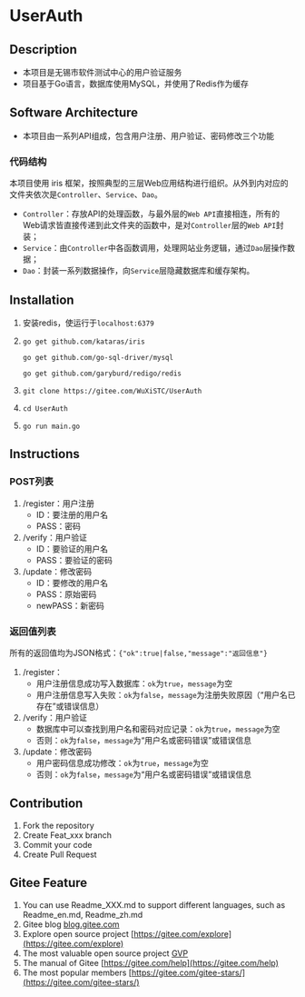 # UserAuth

## Description

* 本项目是无锡市软件测试中心的用户验证服务
* 项目基于Go语言，数据库使用MySQL，并使用了Redis作为缓存

## Software Architecture

* 本项目由一系列API组成，包含用户注册、用户验证、密码修改三个功能

### 代码结构

本项目使用 iris 框架，按照典型的三层Web应用结构进行组织。从外到内对应的文件夹依次是`Controller`、`Service`、`Dao`。

* `Controller`：存放API的处理函数，与最外层的`Web API`直接相连，所有的Web请求皆直接传递到此文件夹的函数中，是对`Controller`层的`Web API`封装；
* `Service`：由`Controller`中各函数调用，处理网站业务逻辑，通过`Dao`层操作数据；
* `Dao`：封装一系列数据操作，向`Service`层隐藏数据库和缓存架构。

## Installation

1. 安装redis，使运行于`localhost:6379`
2. `go get github.com/kataras/iris`

   `go get github.com/go-sql-driver/mysql`

   `go get github.com/garyburd/redigo/redis`
3. `git clone https://gitee.com/WuXiSTC/UserAuth`
4. `cd UserAuth`
5. `go run main.go`

## Instructions

### POST列表

1. /register：用户注册
   * ID：要注册的用户名
   * PASS：密码
2. /verify：用户验证
   * ID：要验证的用户名
   * PASS：要验证的密码
3. /update：修改密码
   * ID：要修改的用户名
   * PASS：原始密码
   * newPASS：新密码

### 返回值列表

所有的返回值均为JSON格式：`{"ok":true|false,"message":"返回信息"}`

1. /register：
   * 用户注册信息成功写入数据库：`ok`为`true`，`message`为空
   * 用户注册信息写入失败：`ok`为`false`，`message`为注册失败原因（“用户名已存在”或错误信息）
2. /verify：用户验证
   * 数据库中可以查找到用户名和密码对应记录：`ok`为`true`，`message`为空
   * 否则：`ok`为`false`，`message`为“用户名或密码错误”或错误信息
3. /update：修改密码
   * 用户密码信息成功修改：`ok`为`true`，`message`为空
   * 否则：`ok`为`false`，`message`为“用户名或密码错误”或错误信息

## Contribution

1. Fork the repository
2. Create Feat_xxx branch
3. Commit your code
4. Create Pull Request

## Gitee Feature

1. You can use Readme\_XXX.md to support different languages, such as Readme\_en.md, Readme\_zh.md
2. Gitee blog [blog.gitee.com](https://blog.gitee.com)
3. Explore open source project [https://gitee.com/explore](https://gitee.com/explore)
4. The most valuable open source project [GVP](https://gitee.com/gvp)
5. The manual of Gitee [https://gitee.com/help](https://gitee.com/help)
6. The most popular members  [https://gitee.com/gitee-stars/](https://gitee.com/gitee-stars/)